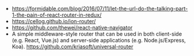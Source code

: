 - https://formidable.com/blog/2016/07/11/let-the-url-do-the-talking-part-1-the-pain-of-react-router-in-redux/
- https://cellog.github.io/ion-router/
- https://github.com/thewei/react-native-navigator
- A simple middleware-style router that can be used in both client-side (e.g. React, Vue.js) and server-side applications (e.g. Node.js/Express, Koa). https://github.com/kriasoft/universal-router

